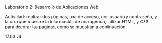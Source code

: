 Laboratorio 2: Desarrollo de Aplicaciones Web

Actividad: realizar dos páginas, una de acceso, con usuario y contraseña, y la otra que muestre la información de una agenda, utilizar HTML, y CSS para decorar las páginas, como se muestran a continuación

17.03.24
